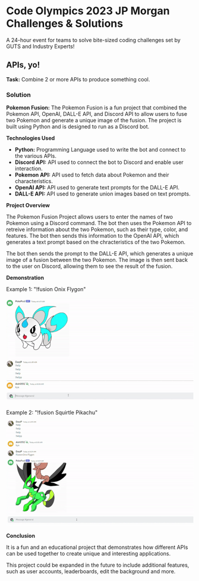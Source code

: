 # Code Olympics 2023 JP Morgan Challenges & Solutions

A 24-hour event for teams to solve bite-sized coding challenges set by GUTS and Industry Experts!

## APIs, yo!

**Task:** Combine 2 or more APIs to produce something cool.

### Solution

**Pokemon Fusion:** The Pokemon Fusion is a fun project that combined the Pokemon API, OpenAI, DALL-E API, and Discord API to allow users to fuse two Pokemon and generate a unique image of the fusion. The project is built using Python and is designed to run as a Discord bot.

**Technologies Used**

- **Python:** Programming Language used to write the bot and connect to the various APIs.
- **Discord API:** API used to connect the bot to Discord and enable user interaction.
- **Pokemon API:** API used to fetch data about Pokemon and their characteristics.
- **OpenAI API:** API used to generate text prompts for the DALL-E API.
- **DALL-E API:** API used to generate union images based on text prompts.

**Project Overview**

The Pokemon Fusion Project allows users to enter the names of two Pokemon using a Discord command. The bot then uses the Pokemon API to retreive information about the two Pokemon, such as their type, color, and features. The bot then sends this information to the OpenAI API, which generates a text prompt based on the chracteristics of the two Pokemon. 

The bot then sends the prompt to the DALL-E API, which generates a unique image of a fusion between the two Pokemon. The image is then sent back to the user on Discord, allowing them to see the result of the fusion.

**Demonstration**

Example 1: "!fusion Onix Flygon"

![onix_flygon](1.gif)

Example 2: "!fusion Squirtle Pikachu"

![squirtle_pikachu](2.gif)

**Conclusion**

It is a fun and an educational project that demonstrates how different APIs can be used together to create unique and interesting applications. 

This project could be expanded in the future to include additional features, such as user accounts, leaderboards, edit the background and more.
